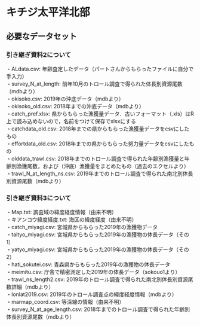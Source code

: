 # キチジ太平洋北部
## 必要なデータセット
### 引き継ぎ資料2について
・ALdata.csv: 年齢査定したデータ（パートさんからもらったファイルに自分で手入力）  
・survey_N_at_length: 前年10月のトロール調査で得られた体長別資源尾数（mdbより）  
・okisoko.csv: 2019年の沖底データ（mdbより）  
・okisoko_old.csv: 2018年までの沖底データ（mdbより）  
・catch_pref.xlsx: 県からもらった漁獲量データ．古いフォーマット（.xls）はR上で読み込めないので，名前をつけて保存でxlsxにする  
・catchdata_old.csv: 2018年までの県からもらった漁獲量データをcsvにしたもの  
・effortdata_old.csv: 2018年までの県からもらった努力量データをcsvにしたもの  
・olddata_trawl.csv: 2018年までのトロール調査で得られた年齢別漁獲量と年齢別漁獲尾数，および（沖底）漁獲量をまとめたもの（過去のエクセルより）  
・trawl_N_at_length_ns.csv: 2019年までのトロール調査で得られた南北別体長別資源尾数（mdbより）  

### 引き継ぎ資料3について
・Map.txt: 調査域の緯度経度情報（由来不明）  
・キアンコウ緯度経度.txt: 海区の緯度経度（由来不明）  
・catch_miyagi.csv: 宮城県からもらった2019年の漁獲物データ  
・taityo_miyagi.csv: 宮城県からもらった2019年の漁獲物の体長データ（その1）  
・yatyo_miyagi.csv: 宮城県からもらった2019年の漁獲物の体長データ（その2）  
・hati_sokutei.csv: 青森県からもらった2019年の漁獲物の体長データ  
・meimitu.csv: 庁舎で精密測定した2019年の体長データ（sokouo1より）  
・trawl_ns_length2.csv: 2019年のトロール調査で得られた南北別体長別資源尾数詳細（mdbより）  
・lonlat2019.csv: 2019年のトロール調査点の緯度経度情報（mdbより）  
・marmap_coord.csv: 等深線の情報（由来不明）  
・survey_N_at_age_length.csv: 2018年までのトロール調査で得られた年齢別体長別資源尾数（mdbより）     
